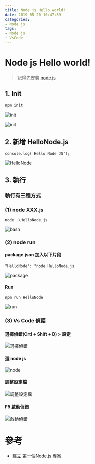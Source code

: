 ```yaml
---
title: Node js Hello world!
date: 2019-05-20 16:47:59
categories:
- Node js
tags:
- Node js
- VsCode
---
```


# Node js Hello world!

> 記得先安裝 [node js](https://nodejs.org/en/)

## 1. Init

``` bash
npm init
```

![init](https://i.imgur.com/KyI1SLv.png)

![init](https://i.imgur.com/1iq6IQb.png)

## 2. 新增 HelloNode.js

```javascript=
console.log('Hello Node JS');
```

![HelloNode](https://i.imgur.com/InyTfST.png)

## 3. 執行

### 執行有三種方式

### (1) node XXX.js

```bash=
node .\HelloNode.js
```

![bash](https://i.imgur.com/KbIncMz.png)

### (2) node run

#### package.json 加入以下片段

```bash=
"HelloNode": "node HelloNode.js
```

![package](https://i.imgur.com/BIkArgS.png)

#### Run

```bash=
npm run HelloNode
```

![run](https://i.imgur.com/IDxDVIJ.png)

### (3) Vs Code 偵錯

#### 選擇偵錯(Crtl + Shift + D) > 設定

![選擇偵錯](https://i.imgur.com/0l3LrJ4.png)

#### 選 node js

![node](https://i.imgur.com/a7FWok1.png)

#### 調整設定檔

![調整設定檔](https://i.imgur.com/UNj8b4R.png)

#### F5 啟動偵錯

![啟動偵錯](https://i.imgur.com/TLkfqJb.png)

# 參考

* [建立 第一個Node.js 專案](https://ithelp.ithome.com.tw/articles/10199745)